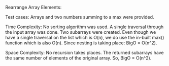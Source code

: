 Rearrange Array Elements:

Test cases: Arrays and two numbers summing to a max were provided.

Time Complexity: No sorting algorithm was used. A single traversal through the input array was done. Two subarrays were created. Even though we have a single traversal on the list which is O(n), we do use the in-built max() function which is also O(n). Since nesting is taking place: BigO = O(n^2).

Space Complexity: No recursion takes places. The returned subarrays have the same number of elements of the original array. So, BigO = O(n^2).
